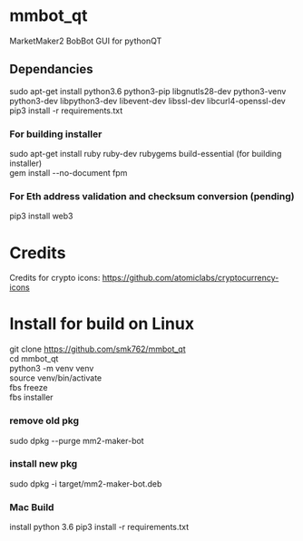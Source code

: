 # mmbot_qt
MarketMaker2 BobBot GUI for pythonQT  

## Dependancies
sudo apt-get install python3.6 python3-pip libgnutls28-dev python3-venv python3-dev libpython3-dev libevent-dev libssl-dev libcurl4-openssl-dev  
pip3 install -r requirements.txt  

### For building installer
sudo apt-get install ruby ruby-dev rubygems build-essential (for building installer)  
gem install --no-document fpm

### For Eth address validation and checksum conversion  (pending)
pip3 install web3  

# Credits  
Credits for crypto icons: https://github.com/atomiclabs/cryptocurrency-icons 


# Install for build on Linux  
git clone https://github.com/smk762/mmbot_qt  
cd mmbot_qt  
python3 -m venv venv   
source venv/bin/activate  
fbs freeze  
fbs installer  

### remove old pkg
sudo dpkg --purge mm2-maker-bot

### install new pkg
sudo dpkg -i target/mm2-maker-bot.deb


### Mac Build
install python 3.6
pip3 install -r requirements.txt
